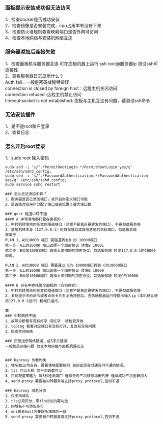 ### 面板提示安装成功但无法访问
1、检查docker是否成功安装  
2、检查镜像是否安装完成，cpu占用率有没有下来  
3、检查防火墙规则查看映射端口是否外网可访问  
4、检查本地网络与安装机网络互连  

### 服务器添加后连接失败
1、检查面板机与服务器互连 可在面板机器上运行  ssh root@服务器ip 测试ssh可连接性  
2、查看服务器日志显示什么？  
  Auth fail：一般是密码或秘钥错误  
  connection is closed by foreign host：远程主机关闭访问  
  connection refused :远程主机禁止访问  
  timeout:socket is not established: 面板与主机互连有问题，请测试ssh命令

### 无法安装插件
1、是不是root账户登录  
2、查看日志

### 怎么开启root登录
1、sudo root 输入密码
~~~shell
sudo sed -i 's/^.*PermitRootLogin.*/PermitRootLogin yes/g' /etc/ssh/sshd_config;
sudo sed -i 's/^.*PasswordAuthentication.*/PasswordAuthentication yes/g' /etc/ssh/sshd_config;
sudo service sshd restart

### 怎么无法添加中转？
1、服务器是否已添加端口，或开启自定义端口功能  
2、是否给对应用户分配了端口或者设置了最大端口数  

### gost 隧道中转不通
#### A 中转落地都托管在面板的：  
1、中转机转落地的任意的隧道端口（注意不是真正要转发的端口），不要勾选服务端  
2、落地机转本身（127.0.0.1）的目标端口或其他落地的目标端口。勾选服务端   
举栗子：  
PLAN 1、A的10000 端口 要隧道转发B 的 10000端口  
第一步：A上的10000 端口选择一个加密协议 转发B 10001  
第二步：B添加10001端口 选择上面相同的加密协议，勾选服务端 转发127.0.0.1的10000 即可。  
  
PLAN 2、A的10000 端口 需要通过 B的 10000端口转到 C的10000端口  
第一步：A上的10000 端口选择一个加密协议 转发B 10000  
第二步：B添加10000端口 选择上面相同的加密协议，勾选服务端 转发C的10000   

#### B 只有中转托管至面板的（合租模式）
1、中转机转落地的任意的隧道端口（注意不是真正要转发的端口），不要勾选服务端  
2、复制提示中的命令或者点击卡片右上角按钮后，去落地机器运行按提示输入ip（本机默认使用127.0.0.1就行）和端口运行。

举
### 中转网络不通
1、故障诊断看有没有红字 没红字  请检查其他  
2、tcping 看看对应端口有没有打开，互连有没有问题  
3、检查本地网络  

### 页面提示网络错误、或5字头错误
一般都是网络问题 检查本地网络与面板机器互连


### haproxy 负载均衡
1、域名和ip均支持，需要落地配置相同 否则出现有时通有时不通的情况。  
2、tls 可以无视 勾不勾选都可以  
3、目前配置策略为 每3秒检测端口 连续失败三次移除均衡列表 连续成功三次重新加入   
4、send-proxy 需要被中转服务端支持proxy protocol,否则不通  

### haproxy 域名分流
1、仅支持域名  
2、tls必须区分，带tls协议的需勾选  
3、同域名不可添加多行  
4、sni或者host需要跟所填域名一致  
5、send-proxy 需要被中转服务端支持proxy protocol,否则不通  